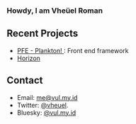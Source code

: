 ### Howdy, I am Vheüel Roman

## Recent Projects
- [PFE - Plankton! ](https://github.com/vheuel/plankton): Front end framework
- [Horizon](https://vul.my.id/horizon)
## Contact
- Email: me@vul.my.id
- Twitter:  [@vheuel](https://twitter.com/vheuel).
- Bluesky: [@vul.my.id](https://bsky.app/profile/vul.my.id)
